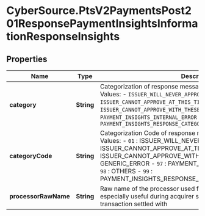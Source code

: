 # CyberSource.PtsV2PaymentsPost201ResponsePaymentInsightsInformationResponseInsights

## Properties
Name | Type | Description | Notes
------------ | ------------- | ------------- | -------------
**category** | **String** | Categorization of response message from processor  Possible Values: - `ISSUER_WILL_NEVER_APPROVE` - `ISSUER_CANNOT_APPROVE_AT_THIS_TIME` - `ISSUER_CANNOT_APPROVE_WITH_THESE_DETAILS` - `GENERIC_ERROR` - `PAYMENT_INSIGHTS_INTERNAL_ERROR` - `OTHERS` - `PAYMENT_INSIGHTS_RESPONSE_CATEGORY_MATCH_NOT_FOUND`  | [optional] 
**categoryCode** | **String** | Categorization Code of response message from processor  Possible Values: - `01` : ISSUER_WILL_NEVER_APPROVE - `02` : ISSUER_CANNOT_APPROVE_AT_THIS_TIME - `03` : ISSUER_CANNOT_APPROVE_WITH_THESE_DETAILS - `04` : GENERIC_ERROR - `97` : PAYMENT_INSIGHTS_INTERNAL_ERROR - `98` : OTHERS - `99` : PAYMENT_INSIGHTS_RESPONSE_CATEGORY_MATCH_NOT_FOUND  | [optional] 
**processorRawName** | **String** | Raw name of the processor used for the transaction processing, especially useful during acquirer swing to see which processor transaction settled with  | [optional] 


